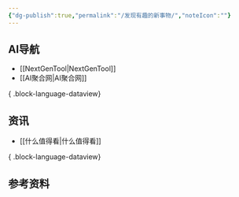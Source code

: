 ```yaml
---
{"dg-publish":true,"permalink":"/发现有趣的新事物/","noteIcon":""}
---
```


## AI导航
- [[NextGenTool\|NextGenTool]]
- [[AI聚合网\|AI聚合网]]

{ .block-language-dataview}

## 资讯
- [[什么值得看\|什么值得看]]

{ .block-language-dataview}

## 参考资料